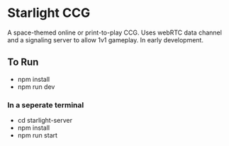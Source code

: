 # Starlight CCG

A space-themed online or print-to-play CCG. Uses webRTC data channel and a signaling server to allow 1v1 gameplay. In early development.

## To Run
- npm install
- npm run dev
### In a seperate terminal
- cd starlight-server
- npm install
- npm run start
